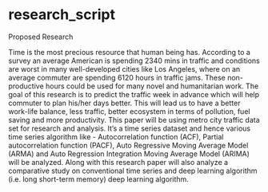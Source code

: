 # research_script

Proposed Research


Time is the most precious resource that human being has. According to a survey an average American is spending 2340 mins in traffic and conditions are worst in many well-developed cities like Los Angeles, where on an average commuter are spending 6120 hours in traffic jams. 
These non-productive hours could be used for many novel and humanitarian work. The goal of this research is to predict the traffic week in advance which will help commuter to plan his/her days better. This will lead us to have a better work-life balance, less traffic, better ecosystem in terms of pollution, fuel saving and more productivity. 
This paper will be using metro city traffic data set for research and analysis. It’s a time series dataset and hence various time series algorithm like - Autocorrelation function (ACF), Partial autocorrelation function (PACF), Auto Regressive Moving Average Model (ARMA) and Auto Regression Integration Moving Average Model (ARIMA) will be analyzed. Along with this research paper will also analyze a comparative study on conventional time series and deep learning algorithm (i.e. long short-term memory) deep learning algorithm. 





